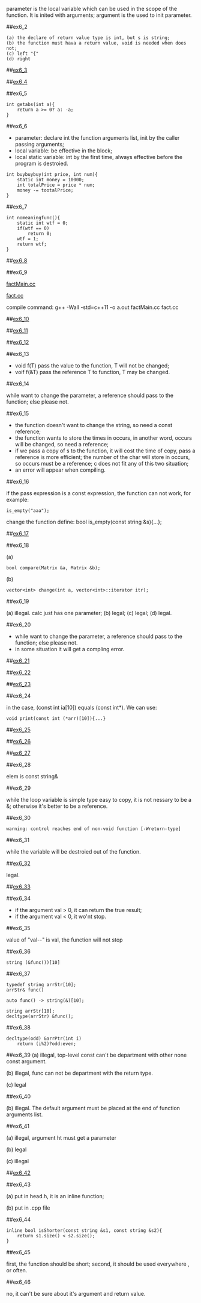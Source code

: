parameter is the local variable which can be used in the scope of the function. It is inited with arguments;
argument is the used to init parameter.

##ex6_2
~~~
(a) the declare of return value type is int, but s is string;
(b) the function must hava a return value, void is needed when does not;
(c) left "{"
(d) right
~~~

##[ex6_3](https://github.com/suisuihan/cpp-primer/blob/master/chapter6/ex6_3.cpp)


##[ex6_4](https://github.com/suisuihan/cpp-primer/blob/master/chapter6/ex6_3.cpp)

##ex6_5

~~~
int getabs(int a){
    return a >= 0? a: -a;
}
~~~

##ex6_6
* parameter: declare int the function arguments list, init by the caller passing arguments;
* local variable: be effective in the block;
* local static variable: int by the first time, always effective before the program is destroied.

~~~
int buybuybuy(int price, int num){
    static int money = 10000;
    int totalPrice = price * num;
    money -= tootalPrice;
}
~~~

##ex6_7

~~~
int nomeaningfunc(){
    static int wtf = 0;
    if(wtf == 0)
        return 0;
    wtf = 1;
    return wtf;
}
~~~

##[ex6_8](https://github.com/suisuihan/cpp-primer/blob/master/chapter6/fact.h)

##ex6_9

[factMain.cc](https://github.com/suisuihan/cpp-primer/blob/master/chapter6/factMain.cc)

[fact.cc](https://github.com/suisuihan/cpp-primer/blob/master/chapter6/fact.cc)


compile command: g++ -Wall -std=c++11 -o a.out factMain.cc fact.cc

##[ex6_10](https://github.com/suisuihan/cpp-primer/blob/master/chapter6/ex6_10.cpp)


##[ex6_11](https://github.com/suisuihan/cpp-primer/blob/master/chapter6/ex6_11.cpp)


##[ex6_12](https://github.com/suisuihan/cpp-primer/blob/master/chapter6/ex6_12.cpp)

##ex6_13

* void f(T) pass the value to the function, T will not be changed;
* voif f(&T) pass the reference T to function, T may be changed.

##ex6_14

while want to change the parameter, a reference should pass to the function; else please not.

##ex6_15

* the function doesn't want to change the string, so need a const reference;
* the function wants to store the times in occurs, in another word, occurs will be changed, so need a reference;
* if we pass a copy of s to the function, it will cost the time of copy, pass a reference is more efficient; the number of
the char will store in occurs, so occurs must be a reference; c does not fit any of this two situation;
* an error will appear when compiling.

##ex6_16

if the pass expression is a const expression, the function can not work, for example:
~~~
is_empty("aaa");
~~~
change the function define:
bool is_empty(const string &s){...};

##[ex6_17](https://github.com/suisuihan/cpp-primer/blob/master/chapter6/ex6_17.cpp)

##ex6_18

(a)
~~~
bool compare(Matrix &a, Matrix &b);
~~~
(b)
~~~
vector<int> change(int a, vector<int>::iterator itr);
~~~

##ex6_19

(a) illegal. calc just has one parameter;
(b) legal;
(c) legal;
(d) legal.

##ex6_20

* while want to change the parameter, a reference should pass to the function; else please not.
* in some situation it will get a compling error.

##[ex6_21](https://github.com/suisuihan/cpp-primer/blob/master/chapter6/ex6_21.cpp)

##[ex6_22](https://github.com/suisuihan/cpp-primer/blob/master/chapter6/ex6_22.cpp)

##[ex6_23](https://github.com/suisuihan/cpp-primer/blob/master/chapter6/ex6_23.cpp)

##ex6_24

in the case, (const int ia[10]) equals (const int*). We can use:
~~~
void print(const int (*arr)[10]){...}
~~~

##[ex6_25](https://github.com/suisuihan/cpp-primer/blob/master/chapter6/ex6_25.cpp)

##[ex6_26](https://github.com/suisuihan/cpp-primer/blob/master/chapter6/ex6_26.cpp)

##[ex6_27](https://github.com/suisuihan/cpp-primer/blob/master/chapter6/ex6_27.cpp)


##ex6_28

elem is const string&

##ex6_29

while the loop variable is simple type easy to copy, it is not nessary to be a &; otherwise it's better to be a reference.

##ex6_30
```
warning: control reaches end of non-void function [-Wreturn-type]
```

##ex6_31

while the variable will be destroied out of the function.

##[ex6_32](https://github.com/suisuihan/cpp-primer/blob/master/chapter6/ex6_32.cpp)

legal. 

##[ex6_33](https://github.com/suisuihan/cpp-primer/blob/master/chapter6/ex6_33.cpp)

##ex6_34

* if the argument val > 0, it can return the true result;
* if the argument val < 0, it wo'nt stop.

##ex6_35

value of "val--" is val, the function will not stop


##ex6_36
```
string (&func())[10]
```

##ex6_37

```
typedef string arrStr[10];
arrStr& func()

auto func() -> string(&)[10];

string arrStr[10];
decltype(arrStr) &func();

```

##ex6_38

```
decltype(odd) &arrPtr(int i)
    return (i%2)?odd:even;
```

##ex6_39
(a) illegal, top-level const can't be department with other none const argument.

(b) illegal, func can not be department with the return type.

(c) legal

##ex6_40

(b) illegal. The default argument must be placed at the end of function arguments list.

##ex6_41

(a) illegal, argument ht must get a parameter

(b) legal

(c) illegal

##[ex6_42](https://github.com/suisuihan/cpp-primer/blob/master/chapter6/ex6_42.cpp)


##ex6_43

(a) put in head.h, it is an inline function;

(b) put in .cpp file


##ex6_44
```
inline bool isShorter(const string &s1, const string &s2){
    return s1.size() < s2.size();
}
```

##ex6_45

first, the function should be short;
second, it should be used everywhere , or often.

##ex6_46

no, it can't be sure about it's argument and return value.

